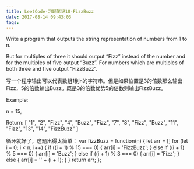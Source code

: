 ```yaml
---
title: LeetCode-习题笔记10-FizzBuzz
date: 2017-08-14 09:43:03
tags:
---
```




Write a program that outputs the string representation of numbers from 1 to n.

But for multiples of three it should output “Fizz” instead of the number and for the multiples of five output “Buzz”. For numbers which are multiples of both three and five output “FizzBuzz”.

写一个程序输出可以代表数组1到n的字符串。但是如果位置是3的倍数那么输出Fizz，5的倍数输出Buzz。既是3的倍数优势5的倍数则输出FizzBuzz。


Example:

n = 15,

Return:
[
    "1",
    "2",
    "Fizz",
    "4",
    "Buzz",
    "Fizz",
    "7",
    "8",
    "Fizz",
    "Buzz",
    "11",
    "Fizz",
    "13",
    "14",
    "FizzBuzz"
]


循环就好了，这题出得太简单：
	var fizzBuzz = function(n) {
	    let arr = []
	    for (let i = 0; i < n; i++) {
	        if ((i + 1) % 15 === 0) {
	            arr[i] = 'FizzBuzz';
	        } else if ((i + 1) % 5 === 0) {
	            arr[i] = 'Buzz';
	        } else if ((i + 1) % 3 === 0) {
	            arr[i] = 'Fizz';
	        } else {
	            arr[i] = '' + (i + 1);
	        }
	    }
	    return arr;
	};